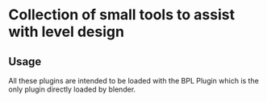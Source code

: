 # Collection of small tools to assist with level design

## Usage
All these plugins are intended to be loaded with the BPL Plugin which is
the only plugin directly loaded by blender.
